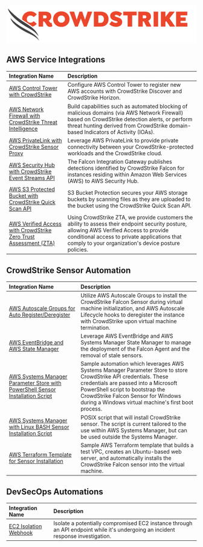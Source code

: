 ![](https://raw.githubusercontent.com/CrowdStrike/falconpy/main/docs/asset/cs-logo.png)

## AWS Service Integrations

| Integration Name | Description |
|:-|:-|
| [AWS Control Tower with CrowdStrike](Control-Tower/README.md) | Configure AWS Control Tower to register new AWS accounts with CrowdStrike Discover and CrowdStrike Horizon. |
| [AWS Network Firewall with CrowdStrike Threat Intelligence](Network-Firewall/README.md) | Build capabilities such as automated blocking of malicious domains (via AWS Network Firewall) based on CrowdStrike detection alerts, or perform threat hunting derived from CrowdStrike domain-based Indicators of Activity (IOAs). |
| [AWS PrivateLink with CrowdStrike Sensor Proxy](aws-privatelink/README.md) | Leverage AWS PrivateLink to provide private connectivity between your CrowdStrike-protected workloads and the CrowdStrike cloud. |
| [AWS Security Hub with CrowdStrike Event Streams API](Falcon-Integration-Gateway/README.md) | The Falcon Integration Gateway publishes detections identified by CrowdStrike Falcon for instances residing within Amazon Web Services (AWS) to AWS Security Hub. |
| [AWS S3 Protected Bucket with CrowdStrike Quick Scan API](s3-bucket-protection) | S3 Bucket Protection secures your AWS storage buckets by scanning files as they are uploaded to the bucket using the CrowdStrike Quick Scan API. |
| [AWS Verified Access with CrowdStrike Zero Trust Assessment (ZTA)](https://github.com/CrowdStrike/aws-verified-access) | Using CrowdStrike ZTA, we provide customers the ability to assess their endpoint security posture, allowing AWS Verified Access to provide conditional access to private applications that comply to your organization's device posture policies. |

## CrowdStrike Sensor Automation

| Integration Name | Description |
|:-|:-|
| [AWS Autoscale Groups for Auto Register/Deregister](Agent-Install-Examples/Cloudformation/autoscale/README.md) | Utilize AWS Autoscale Groups to install the CrowdStrike Falcon Sensor during virtual machine initialization, and AWS Autoscale Lifecycle hooks to deregister the instance with CrowdStrike upon virtual machine termination. |
| [AWS EventBridge and AWS State Manager](state-manager) | Leverage AWS EventBridge and AWS Systems Manager State Manager to manage the deployment of the Falcon Agent and the removal of stale sensors. |
| [AWS Systems Manager Parameter Store with PowerShell Sensor Installation Script](Agent-Install-Examples/powershell) | Sample automation which leverages AWS Systems Manager Parameter Store to store CrowdStrike API credentials. These credentials are passed into a Microsoft PowerShell script to bootstrap the CrowdStrike Falcon Sensor for Windows during a Windows virtual machine's first boot process. |
| [AWS Systems Manager with Linux BASH Sensor Installation Script](Agent-Install-Examples/bash) | POSIX script that will install CrowdStrike sensor. The script is current tailored to the use within AWS Systems Manager, but can be used outside the Systems Manager. |
| [AWS Terraform Template for Sensor Installation](Agent-Install-Examples/Terraform-bootstrap-s3) | Sample AWS Terraform template that builds a test VPC, creates an Ubuntu-based web server, and automatically installs the CrowdStrike Falcon sensor into the virtual machine. |

## DevSecOps Automations

| Integration Name | Description |
|:-|:-|
| [EC2 Isolation Webhook](ec2-isolation-webhook/README.md) | Isolate a potentially compromised EC2 instance through an API endpoint while it's undergoing an incident response investigation. |
